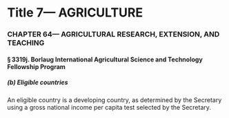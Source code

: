 
# Title 7— AGRICULTURE
### CHAPTER 64— AGRICULTURAL RESEARCH, EXTENSION, AND TEACHING
#### § 3319j. Borlaug International Agricultural Science and Technology Fellowship Program
##### (b) Eligible countries

An eligible country is a developing country, as determined by the Secretary using a gross national income per capita test selected by the Secretary.
